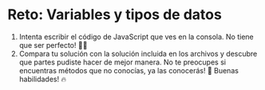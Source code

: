 # Reto: Variables y tipos de datos
1. Intenta escribir el código de JavaScript que ves en la consola. No tiene que ser perfecto! 🧑‍💻
2. Compara tu solución con la solución incluida en los archivos y descubre que partes pudiste hacer de mejor manera. No te preocupes si encuentras métodos que no conocías, ya las conocerás! 🙌 Buenas habilidades! 🔥